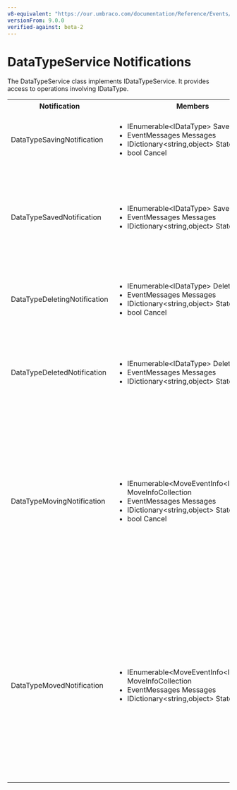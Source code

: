 ```yaml
---
v8-equivalent: "https://our.umbraco.com/documentation/Reference/Events/DataTypeService-Events"
versionFrom: 9.0.0
verified-against: beta-2
---
```


# DataTypeService Notifications

The DataTypeService class implements IDataTypeService. It provides access to operations involving IDataType.

<table>
  <tr>
    <th>Notification</th>
    <th>Members</th>
    <th>Description</th>
  </tr>

  <tr>
    <td>DataTypeSavingNotification</td>
    <td>
      <ul>
        <li>IEnumerable&ltIDataType&gt SavedEntities</li>
        <li>EventMessages Messages</li>
        <li>IDictionary&ltstring,object&gt State</li>
        <li>bool Cancel</li>
      </ul>
    </td>
    <td>
    Published when DataTypeService.Save is called in the API.<br/>
    SavedEntities: Gets the collection of IDataType objects being saved.
    </td>
  </tr>

  <tr>
    <td>DataTypeSavedNotification</td>
    <td>
      <ul>
        <li>IEnumerable&ltIDataType&gt SavedEntities</li>
        <li>EventMessages Messages</li>
        <li>IDictionary&ltstring,object&gt State</li>
      </ul>
    </td>
    <td>
    Published when DataTypeService.Save is called in the API and after data has been persisted.
    NOTE: <em><a href="./determining-new-entity">See here on how to determine if the entity is brand new</a></em><br>
    SavedEntities: Gets the saved collection of IDataType objects.
    </td>
  </tr>

  <tr>
    <td>DataTypeDeletingNotification</td>
    <td>
      <ul>
        <li>IEnumerable&ltIDataType&gt DeletedEntities</li>
        <li>EventMessages Messages</li>
        <li>IDictionary&ltstring,object&gt State</li>
        <li>bool Cancel</li>
      </ul>
    </td>
    <td>
    Published when DataTypeService.Delete is called in the API.<br/>
    DeletedEntities: Gets the collection of IDataType objects being deleted.
    </td>
  </tr>

  <tr>
    <td>DataTypeDeletedNotification</td>
    <td>
      <ul>
        <li>IEnumerable&ltIDataType&gt DeletedEntities</li>
        <li>EventMessages Messages</li>
        <li>IDictionary&ltstring,object&gt State</li>
      </ul>
    </td>
    <td>
    Published when DataTypeService.Delete is called in the API, after the IDataType objects has been deleted.<br/>
    DeletedEntities: Gets the collection of deleted IDataType objects.
    </td>
  </tr>

  <tr>
    <td>DataTypeMovingNotification</td>
    <td>
      <ul>
        <li>IEnumerable&ltMoveEventInfo&ltIDataType&gt&gt MoveInfoCollection</li>
        <li>EventMessages Messages</li>
        <li>IDictionary&ltstring,object&gt State</li>
        <li>bool Cancel</li>
      </ul>
    </td>
    <td>
      Published when IDataTypeService.Move is called in the API.<br/>
      MoveInfoCollection will for each moving entity provide:
      <ol>
        <li>Entity: Gets the IDataType object being moved</li>
        <li>OriginalPath: The original path the entity is moved from</li>
        <li>NewParentId: Gets the Id of the parent the entity will have after it has been moved</li>
      </ol>
    </td>
  </tr>

   <tr>
    <td>DataTypeMovedNotification</td>
    <td>
      <ul>
        <li>IEnumerable&ltMoveEventInfo&ltIDataType&gt&gt MoveInfoCollection</li>
        <li>EventMessages Messages</li>
        <li>IDictionary&ltstring,object&gt State</li>
      </ul>
    </td>
    <td>
      Published when IDataTypeService.Move is called in the API, after the IDataType has been moved.<br/>
      MoveInfoCollection will for each moving entity provide:
      <ol>
        <li>Entity: Gets the moved IDataType object</li>
        <li>OriginalPath: The original path the entity is moved from</li>
        <li>NewParentId: Gets the Id of the parent the entity will have after it has been moved</li>
      </ol>
    </td>
  </tr>
  
</table>